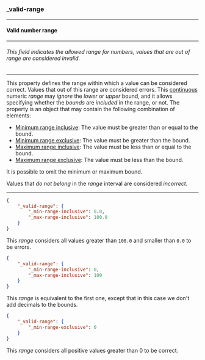 ### _valid-range



------
#### Valid number range



------
###### This field indicates the allowed range for numbers, values that are out of range are considered invalid.



------
This property defines the range within which a value can be considered correct. Values that out of this range are considered errors. This [continuous](_type_number.md) numeric *range* may *ignore* the *lower* or *upper* bound, and it allows specifying whether the *bounds* are *included* in the range, or not. The property is an object that may contain the following combination of elements:

- [Minimum range inclusive](_min-range-inclusive.md): The value must be greater than or equal to the bound.
- [Minimum range exclusive](_min-range-exclusive.md): The value must be greater than the bound.
- [Maximum range inclusive](_max-range-inclusive.md): The value must be less than or equal to the bound.
- [Maximum range exclusive](_max-range-exclusive.md): The value must be less than the bound.

It is possible to omit the minimum or maximum bound.

Values that *do not belong* in the *range* interval are considered *incorrect*.



------
```json
{
	"_valid-range": {
		"_min-range-inclusive": 0.0,
		"_max-range-inclusive": 100.0
	}
}
```
This *range* considers all values greater than `100.0` and smaller than `0.0` to be errors.



```json
{
	"_valid-range": {
		"_min-range-inclusive": 0,
		"_max-range-inclusive": 100
	}
}
```
This *range* is equivalent to the first one, except that in this case we don't add decimals to the bounds.



```json
{
	"_valid-range": {
		"_min-range-exclusive": 0
	}
}
```
This *range* considers all positive values greater than 0 to be correct.